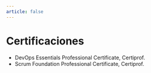 ```yaml
---
article: false
---
```

# Certificaciones

+ DevOps Essentials Professional Certificate, Certiprof.
+ Scrum Foundation Professional Certificate, Certiprof.
